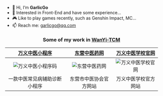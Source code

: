 - 👋 Hi, I’m **GarlicGo**
- 👀 Interested in Front-End and have some experience...
- 🎮 Like to play games recently, such as Genshin Impact, MC...
- 📫 Reach me: garlicgo@qq.com

<div align="center">
  <h3>
  
  Some of my work in [WanYi-TCM](https://github.com/WanYi-TCM)
  
  </h3>
</div>

| [万义中医小程序](./images/wyzy-qrcode.png) | [东营中医药网](https://www.dyzyxh.cn) | [万义中医学校官网](https://www.dyzyxh.cn/wyzyschool) |
| :----: | :----: | :----: |
| ![万义中医小程序码](http://img.garlicgo.com/GitHub/WanYi-TCM/wyzy-home.jpg) | ![东营中医药网](http://img.garlicgo.com/GitHub/WanYi-TCM/dyzyyw-home.png) | ![万义中医学校官网](http://img.garlicgo.com/GitHub/WanYi-TCM/wyzyschool-home.png) |
| 一款中医常见病辅助诊断小程序 | 东营市中医协会官方网站 | 万义中医学校官方网站 |

<!-- | 系统架构 | 回春平台 | 灵犀平台 |
| :----: | :----: | :----: |
| ![系统架构](http://img.garlicgo.com/GitHub/WanYi-TCM/wyzy_architecture.png) | ![回春平台](http://img.garlicgo.com/GitHub/WanYi-TCM/wyzy_huichun.png) | ![灵犀平台](http://img.garlicgo.com/GitHub/WanYi-TCM/wyzy_lingxi2.png) |
| 系统总体设计 | 通用化中医智能辨证系统(ISRS) | 数字医疗物料库 | -->
